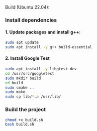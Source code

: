Build (Ubuntu 22.04):
### Install dependencies
#### 1. Update packages and install g++:
```bash
sudo apt update
sudo apt install -y g++ build-essential
```
#### 2. Install Google Test
```bash
sudo apt install -y libgtest-dev
cd /usr/src/googletest
sudo mkdir build
cd build
sudo cmake ..
sudo make
sudo cp lib/*.a /usr/lib/
```
### Build the project
```bash
chmod +x build.sh
bash build.sh
```
